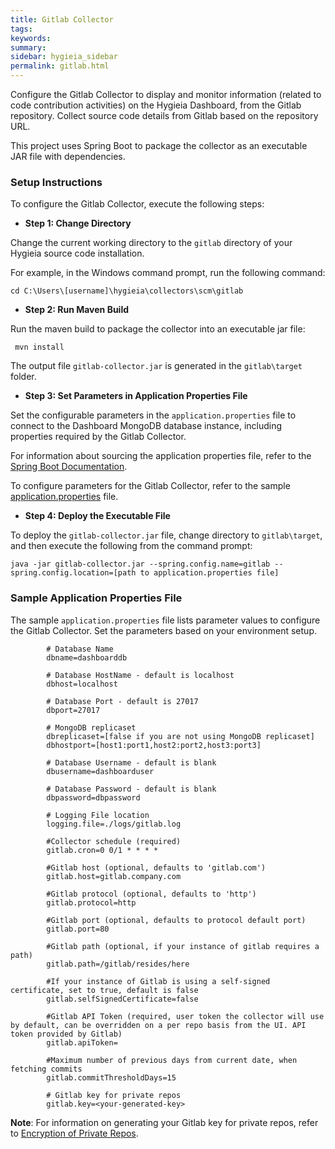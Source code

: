 ```yaml
---
title: Gitlab Collector
tags:
keywords:
summary:
sidebar: hygieia_sidebar
permalink: gitlab.html
---
```

Configure the Gitlab Collector to display and monitor information (related to code contribution activities) on the Hygieia Dashboard, from the Gitlab repository. Collect source code details from Gitlab based on the repository URL.

This project uses Spring Boot to package the collector as an executable JAR file with dependencies.

### Setup Instructions

To configure the Gitlab Collector, execute the following steps:

*   **Step 1: Change Directory**

Change the current working directory to the `gitlab` directory of your Hygieia source code installation.

For example, in the Windows command prompt, run the following command:

```
cd C:\Users\[username]\hygieia\collectors\scm\gitlab
```

*   **Step 2: Run Maven Build**

Run the maven build to package the collector into an executable jar file:

```
 mvn install
```

The output file `gitlab-collector.jar` is generated in the `gitlab\target` folder.

*   **Step 3: Set Parameters in Application Properties File**

Set the configurable parameters in the `application.properties` file to connect to the Dashboard MongoDB database instance, including properties required by the Gitlab Collector.

For information about sourcing the application properties file, refer to the [Spring Boot Documentation](http://docs.spring.io/spring-boot/docs/current-SNAPSHOT/reference/htmlsingle/#boot-features-external-config-application-property-files).

To configure parameters for the Gitlab Collector, refer to the sample [application.properties](#sample-application-properties-file) file.

*   **Step 4: Deploy the Executable File**

To deploy the `gitlab-collector.jar` file, change directory to `gitlab\target`, and then execute the following from the command prompt:

```
java -jar gitlab-collector.jar --spring.config.name=gitlab --spring.config.location=[path to application.properties file]
```

### Sample Application Properties File

The sample `application.properties` file lists parameter values to configure the Gitlab Collector. Set the parameters based on your environment setup.

``` 
		# Database Name
		dbname=dashboarddb

		# Database HostName - default is localhost
		dbhost=localhost

		# Database Port - default is 27017
		dbport=27017

		# MongoDB replicaset
		dbreplicaset=[false if you are not using MongoDB replicaset]
		dbhostport=[host1:port1,host2:port2,host3:port3]

		# Database Username - default is blank
		dbusername=dashboarduser

		# Database Password - default is blank
		dbpassword=dbpassword

		# Logging File location
		logging.file=./logs/gitlab.log

		#Collector schedule (required)
		gitlab.cron=0 0/1 * * * *

		#Gitlab host (optional, defaults to 'gitlab.com')
		gitlab.host=gitlab.company.com

		#Gitlab protocol (optional, defaults to 'http')
		gitlab.protocol=http

		#Gitlab port (optional, defaults to protocol default port)
		gitlab.port=80

		#Gitlab path (optional, if your instance of gitlab requires a path)
		gitlab.path=/gitlab/resides/here

		#If your instance of Gitlab is using a self-signed certificate, set to true, default is false
		gitlab.selfSignedCertificate=false

		#Gitlab API Token (required, user token the collector will use by default, can be overridden on a per repo basis from the UI. API token provided by Gitlab)
		gitlab.apiToken=

		#Maximum number of previous days from current date, when fetching commits
		gitlab.commitThresholdDays=15
		
		# Gitlab key for private repos
		gitlab.key=<your-generated-key>
```
**Note**: For information on generating your Gitlab key for private repos, refer to [Encryption of Private Repos](https://github.com/capitalone/Hygieia/blob/gh-pages/pages/hygieia/UI/ui.md#encryption-for-private-repos).
